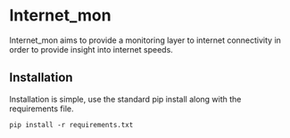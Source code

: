 # Internet_mon

Internet_mon aims to provide a monitoring layer to internet connectivity in order to provide insight into internet speeds.

## Installation

Installation is simple, use the standard pip install along with the requirements file.

```
pip install -r requirements.txt
```

